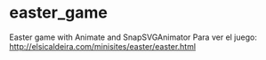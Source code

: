 # easter_game
Easter game with Animate and SnapSVGAnimator
Para ver el juego: http://elsicaldeira.com/minisites/easter/easter.html
